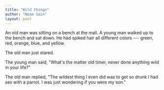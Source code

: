 ```yaml
---
title: "Wild things"
author: "Noam Sain"
layout: post
---
```


An old man was sitting on a bench at the mall. A young man walked up to the bench and sat down. He had spiked hair all different colors --- green, red, orange, blue, and yellow.

The old man just stared.

The young man said, "What's the matter old timer, never done anything wild in your life?"

The old man replied, "The wildest thing I even did was to get so drunk I had sex with a parrot. I was just wondering if you were my son."